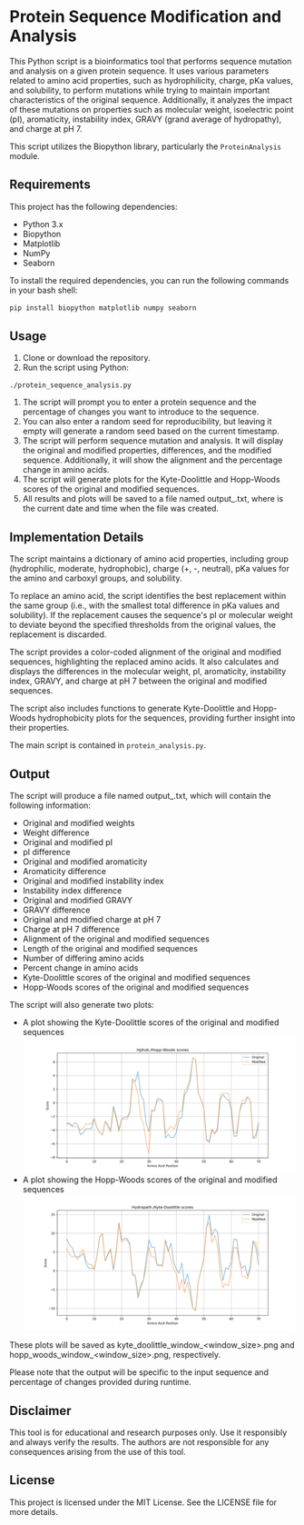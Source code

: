 # Protein Sequence Modification and Analysis

This Python script is a bioinformatics tool that performs sequence mutation and analysis on a given protein sequence. It uses various parameters related to amino acid properties, such as hydrophilicity, charge, pKa values, and solubility, to perform mutations while trying to maintain important characteristics of the original sequence. Additionally, it analyzes the impact of these mutations on properties such as molecular weight, isoelectric point (pI), aromaticity, instability index, GRAVY (grand average of hydropathy), and charge at pH 7.

This script utilizes the Biopython library, particularly the `ProteinAnalysis` module.

## Requirements

This project has the following dependencies:

- Python 3.x
- Biopython
- Matplotlib
- NumPy
- Seaborn

To install the required dependencies, you can run the following commands in your bash shell:

```bash
pip install biopython matplotlib numpy seaborn
```

## Usage

1. Clone or download the repository.
2. Run the script using Python:

```
./protein_sequence_analysis.py
```


1. The script will prompt you to enter a protein sequence and the percentage of changes you want to introduce to the sequence.
2. You can also enter a random seed for reproducibility, but leaving it empty will generate a random seed based on the current timestamp.
3. The script will perform sequence mutation and analysis. It will display the original and modified properties, differences, and the modified sequence. Additionally, it will show the alignment and the percentage change in amino acids.
4. The script will generate plots for the Kyte-Doolittle and Hopp-Woods scores of the original and modified sequences.
5. All results and plots will be saved to a file named output_<timestamp>.txt, where <timestamp> is the current date and time when the file was created.

## Implementation Details

The script maintains a dictionary of amino acid properties, including group (hydrophilic, moderate, hydrophobic), charge (+, -, neutral), pKa values for the amino and carboxyl groups, and solubility.

To replace an amino acid, the script identifies the best replacement within the same group (i.e., with the smallest total difference in pKa values and solubility). If the replacement causes the sequence's pI or molecular weight to deviate beyond the specified thresholds from the original values, the replacement is discarded.

The script provides a color-coded alignment of the original and modified sequences, highlighting the replaced amino acids. It also calculates and displays the differences in the molecular weight, pI, aromaticity, instability index, GRAVY, and charge at pH 7 between the original and modified sequences.

The script also includes functions to generate Kyte-Doolittle and Hopp-Woods hydrophobicity plots for the sequences, providing further insight into their properties.

The main script is contained in `protein_analysis.py`.

## Output

The script will produce a file named output_<timestamp>.txt, which will contain the following information:

* Original and modified weights
* Weight difference
* Original and modified pI
* pI difference
* Original and modified aromaticity
* Aromaticity difference
* Original and modified instability index
* Instability index difference
* Original and modified GRAVY
* GRAVY difference
* Original and modified charge at pH 7
* Charge at pH 7 difference
* Alignment of the original and modified sequences
* Length of the original and modified sequences
* Number of differing amino acids
* Percent change in amino acids
* Kyte-Doolittle scores of the original and modified sequences
* Hopp-Woods scores of the original and modified sequences

The script will also generate two plots:

* A plot showing the Kyte-Doolittle scores of the original and modified sequences
  ![Kyte-Doolittle scores](hopp_woods_window_5.png)
* A plot showing the Hopp-Woods scores of the original and modified sequences
  ![Hopp-Woods scores](kyte_doolittle_window_5.png)

These plots will be saved as kyte_doolittle_window_<window_size>.png and hopp_woods_window_<window_size>.png, respectively.

Please note that the output will be specific to the input sequence and percentage of changes provided during runtime.

## Disclaimer

This tool is for educational and research purposes only. Use it responsibly and always verify the results. The authors are not responsible for any consequences arising from the use of this tool.

## License

This project is licensed under the MIT License. See the LICENSE file for more details.